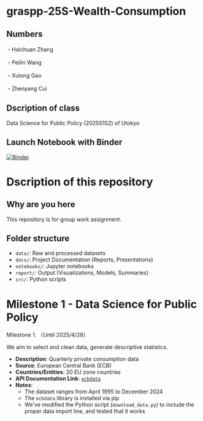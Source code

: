 # graspp-25S-Wealth-Consumption
## Numbers
・Haichuan Zhang

・Peilin Wang

・Xulong Gao

・Zhenyang Cui

## Dscription of class
Data Science for Public Policy (2025S1S2) of Utokyo

## Launch Notebook with Binder
[![Binder](https://mybinder.org/badge_logo.svg)](https://mybinder.org/v2/gh/JaredChoi-git/graspp-25S-Wealth-Consumption/main)

# Dscription of this repository
## Why are you here
This repository is for group work assignment.

## Folder structure
- `data/`: Raw and processed datasets
- `docs/`: Project Documentation (Reports, Presentations)
- `notebooks/`: Jupyter notebooks
- `report/`: Output (Visualizations, Models, Summaries)
- `src/`: Python scripts

# Milestone 1 - Data Science for Public Policy
Milestone 1.  （Until 2025/4/28）

We aim to select and clean data, generate descriptive statistics.

- **Description**: Quarterly private consumption data  
- **Source**: European Central Bank (ECB)  
- **Countries/Entities**: 20 EU zone countries  
- **API Documentation Link**: [`ecbdata`](https://pypi.org/project/ecbdata/)  
- **Notes**:  
  - The dataset ranges from April 1995 to December 2024  
  - The `ecbdata` library is installed via pip  
  - We've modified the Python script (`download_data.py`) to include the proper data import line, and tested that it works
